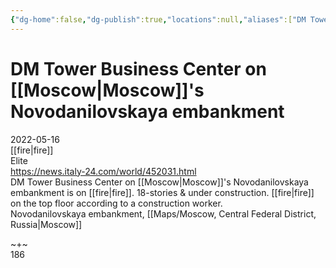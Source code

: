 ```yaml
---
{"dg-home":false,"dg-publish":true,"locations":null,"aliases":["DM Tower Business Center on [[Moscow|Moscow]]'s Novodanilovskaya embankment"],"location":null,"title":"DM Tower Business Center on [[Moscow|Moscow]]'s Novodanilovskaya embankment","tag":null,"date":null,"linter-yaml-title-alias":"DM Tower Business Center on [[Moscow|Moscow]]'s Novodanilovskaya embankment","permalink":"/dm-tower-business-center-on-moscow-s-novodanilovskaya-embankment/","dgHomeLink":true,"dgPassFrontmatter":true}
---
```



# DM Tower Business Center on [[Moscow|Moscow]]'s Novodanilovskaya embankment

2022-05-16  
[[fire|fire]]  
Elite  
https://news.italy-24.com/world/452031.html  
DM Tower Business Center on [[Moscow|Moscow]]'s Novodanilovskaya embankment is on [[fire|fire]]. 18-stories & under construction. [[fire|fire]] on the top floor according to a construction worker.  
Novodanilovskaya embankment, [[Maps/Moscow, Central Federal District, Russia|Moscow]]

~+~  
186
